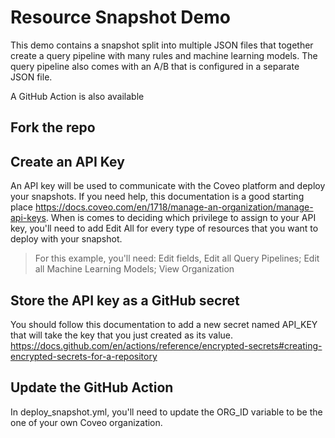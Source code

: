 # Resource Snapshot Demo

This demo contains a snapshot split into multiple JSON files that together create a query pipeline with many rules and machine learning models. The query pipeline also comes with an A/B that is configured in a separate JSON file.

A GitHub Action is also available 

## Fork the repo

## Create an API Key
An API key will be used to communicate with the Coveo platform and deploy your snapshots. If you need help, this documentation is a good starting place https://docs.coveo.com/en/1718/manage-an-organization/manage-api-keys. When is comes to deciding which privilege to assign to your API key, you'll need to add Edit All for every type of resources that you want to deploy with your snapshot.

> For this example, you'll need: Edit fields, Edit all Query Pipelines; Edit all Machine Learning Models; View Organization

## Store the API key as a GitHub secret
You should follow this documentation to add a new secret named API_KEY that will take the key that you just created as its value. https://docs.github.com/en/actions/reference/encrypted-secrets#creating-encrypted-secrets-for-a-repository

## Update the GitHub Action
In deploy_snapshot.yml, you'll need to update the ORG_ID variable to be the one of your own Coveo organization.
